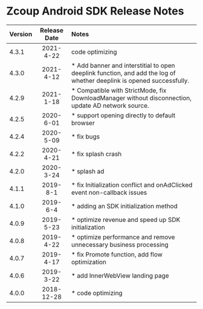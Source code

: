 # Zcoup Android SDK Release Notes

| Version | Release Date | Notes                                    |
| ------- | :----------: | :--------------------------------------- |
| 4.3.1 | 2021-4-22 | code optimizing |
| 4.3.0 | 2021-4-12 | *  Add banner and interstitial to open deeplink function, and add the log of whether deeplink is opened successfully.|
| 4.2.9 | 2021-1-18 | *  Compatible with StrictMode, fix DownloadManager without disconnection, update AD network source.|
| 4.2.5 | 2020-6-01 | * support opening directly to default browser |
| 4.2.4 | 2020-5-09 | * fix bugs |
| 4.2.2 | 2020-4-21 | * fix splash crash |
| 4.2.0 | 2020-3-24 | * splash ad |
| 4.1.1 | 2019-8-1 | * fix Initialization conflict and onAdClicked event non-callback issues |
| 4.1.0 | 2019-6-4 | * adding an SDK initialization method |
| 4.0.9 | 2019-5-23 | * optimize revenue and speed up SDK initialization |
| 4.0.8 | 2019-4-22 | * optimize performance and remove unnecessary business processing |
| 4.0.7   |  2019-4-17   | * fix Promote function, add flow optimization |
| 4.0.6   |  2019-3-22   | * add InnerWebView landing page |
| 4.0.0   |  2018-12-28   | * code optimizing |


